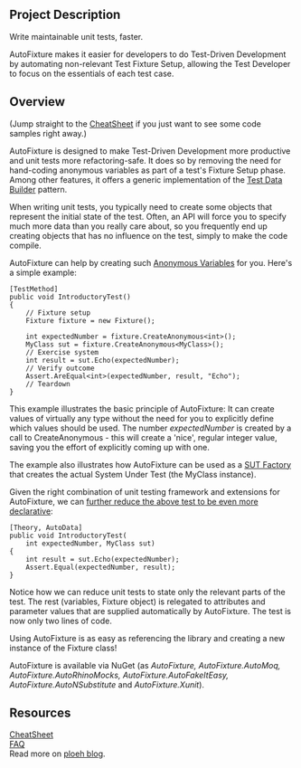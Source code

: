 ## Project Description ##

Write maintainable unit tests, faster.

AutoFixture makes it easier for developers to do Test-Driven Development by automating non-relevant Test Fixture Setup, allowing the Test Developer to focus on the essentials of each test case.

## Overview ##

(Jump straight to the [CheatSheet](https://github.com/AutoFixture/AutoFixture/wiki/Cheat-Sheet) if you just want to see some code samples right away.)

AutoFixture is designed to make Test-Driven Development more productive and unit tests more refactoring-safe. It does so by removing the need for hand-coding anonymous variables as part of a test's Fixture Setup phase. Among other features, it offers a generic implementation of the [Test Data Builder](http://www.natpryce.com/articles/000714.html) pattern.

When writing unit tests, you typically need to create some objects that represent the initial state of the test. Often, an API will force you to specify much more data than you really care about, so you frequently end up creating objects that has no influence on the test, simply to make the code compile.

AutoFixture can help by creating such [Anonymous Variables](http://blogs.msdn.com/ploeh/archive/2008/11/17/anonymous-variables.aspx) for you. Here's a simple example:

    [TestMethod]
    public void IntroductoryTest()
    {
        // Fixture setup
        Fixture fixture = new Fixture();

        int expectedNumber = fixture.CreateAnonymous<int>();
        MyClass sut = fixture.CreateAnonymous<MyClass>();
        // Exercise system
        int result = sut.Echo(expectedNumber);
        // Verify outcome
        Assert.AreEqual<int>(expectedNumber, result, "Echo");
        // Teardown
    }

This example illustrates the basic principle of AutoFixture: It can create values of virtually any type without the need for you to explicitly define which values should be used. The number *expectedNumber* is created by a call to CreateAnonymous<T> - this will create a 'nice', regular integer value, saving you the effort of explicitly coming up with one.

The example also illustrates how AutoFixture can be used as a [SUT Factory](http://blog.ploeh.dk/2009/02/13/SUTFactory.aspx) that creates the actual System Under Test (the MyClass instance).

Given the right combination of unit testing framework and extensions for AutoFixture, we can [further reduce the above test to be even more declarative](http://blog.ploeh.dk/2010/10/08/AutoDataTheoriesWithAutoFixture.aspx):

    [Theory, AutoData]
    public void IntroductoryTest(
        int expectedNumber, MyClass sut)
    {
        int result = sut.Echo(expectedNumber);
        Assert.Equal(expectedNumber, result);
    }

Notice how we can reduce unit tests to state only the relevant parts of the test. The rest (variables, Fixture object) is relegated to attributes and parameter values that are supplied automatically by AutoFixture. The test is now only two lines of code.

Using AutoFixture is as easy as referencing the library and creating a new instance of the Fixture class!

AutoFixture is available via NuGet (as *AutoFixture, AutoFixture.AutoMoq, AutoFixture.AutoRhinoMocks, AutoFixture.AutoFakeItEasy, AutoFixture.AutoNSubstitute* and *AutoFixture.Xunit*).

## Resources ##

[CheatSheet](https://github.com/AutoFixture/AutoFixture/wiki/Cheat-Sheet)  
[FAQ](https://github.com/AutoFixture/AutoFixture/wiki/FAQ)  
Read more on [ploeh blog](http://blog.ploeh.dk/CategoryView,category,AutoFixture.aspx).
